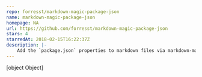 ```yaml
---
repo: forresst/markdown-magic-package-json
name: markdown-magic-package-json
homepage: NA
url: https://github.com/forresst/markdown-magic-package-json
stars: 4
starredAt: 2018-02-15T16:22:37Z
description: |-
    Add the `package.json` properties to markdown files via markdown-magic
---
```


[object Object]
